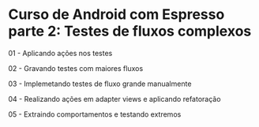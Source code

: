 # Curso de Android com Espresso parte 2: Testes de fluxos complexos

01 - Aplicando ações nos testes

02 - Gravando testes com maiores fluxos

03 - Implemetando testes de fluxo grande manualmente

04 - Realizando ações em adapter views e aplicando refatoração

05 - Extraindo comportamentos e testando extremos

